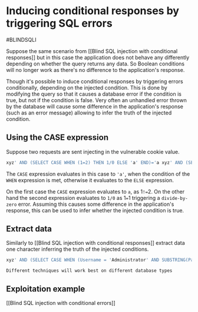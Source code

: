 # Inducing conditional responses by triggering SQL errors

#BLINDSQLI 

Suppose the same scenario from [[Blind SQL injection with conditional responses]] but in this case the application does not behave any differently depending on whether the query returns any data. So Boolean conditions will no longer work as there's no difference to the application's response.

Though it's possible to induce conditional responses by triggering errors conditionally, depending on the injected condition. This is done by modifying the query so that it causes a database error if the condition is true, but not if the condition is false. Very often an unhandled error thrown by the database will cause some difference in the application's response (such as an error message) allowing to infer the truth of the injected condition.

## Using the CASE expression

Suppose two requests are sent injecting in the vulnerable cookie value.

```SQL
xyz' AND (SELECT CASE WHEN (1=2) THEN 1/0 ELSE 'a' END)='a xyz' AND (SELECT CASE WHEN (1=1) THEN 1/0 ELSE 'a' END)='a
```

The `CASE` expression evaluates in this case to `'a'`, when the condition of the `WHEN` expression is met, otherwise it evaluates to the `ELSE` expression. 

On the first case the `CASE` expression evaluates to `a`, as 1`!=`2. On the other hand the second expression evaluates to `1/0` as 1`=`1 triggering a `divide-by-zero` error. Assuming this causes some difference in the application's response, this can be used to infer whether the injected condition is true.

## Extract data

Similarly to [[Blind SQL injection with conditional responses]] extract data one character inferring the truth of the injected conditions.

```SQL
xyz' AND (SELECT CASE WHEN (Username = 'Administrator' AND SUBSTRING(Password, 1, 1) > 'm') THEN 1/0 ELSE 'a' END FROM Users)='a
```

	Different techniques will work best on different database types

## Exploitation example

[[Blind SQL injection with conditional errors]]





